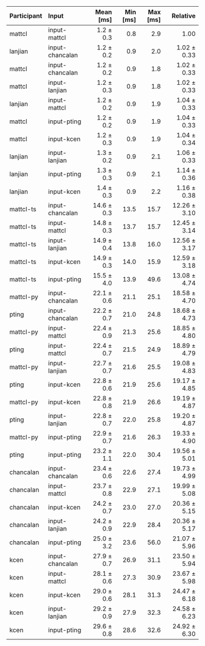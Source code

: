 | Participant | Input | Mean [ms] | Min [ms] | Max [ms] | Relative |
|:---|:---|---:|---:|---:|---:|
| mattcl | input-mattcl | 1.2 ± 0.3 | 0.8 | 2.9 | 1.00 |
| lanjian | input-chancalan | 1.2 ± 0.2 | 0.9 | 2.0 | 1.02 ± 0.33 |
| mattcl | input-chancalan | 1.2 ± 0.2 | 0.9 | 1.8 | 1.02 ± 0.33 |
| mattcl | input-lanjian | 1.2 ± 0.3 | 0.9 | 1.8 | 1.02 ± 0.33 |
| lanjian | input-mattcl | 1.2 ± 0.2 | 0.9 | 1.9 | 1.04 ± 0.33 |
| mattcl | input-pting | 1.2 ± 0.2 | 0.9 | 1.9 | 1.04 ± 0.33 |
| mattcl | input-kcen | 1.2 ± 0.3 | 0.9 | 1.9 | 1.04 ± 0.34 |
| lanjian | input-lanjian | 1.3 ± 0.2 | 0.9 | 2.1 | 1.06 ± 0.33 |
| lanjian | input-pting | 1.3 ± 0.3 | 0.9 | 2.1 | 1.14 ± 0.36 |
| lanjian | input-kcen | 1.4 ± 0.3 | 0.9 | 2.2 | 1.16 ± 0.38 |
| mattcl-ts | input-chancalan | 14.6 ± 0.3 | 13.5 | 15.7 | 12.26 ± 3.10 |
| mattcl-ts | input-mattcl | 14.8 ± 0.3 | 13.7 | 15.7 | 12.45 ± 3.14 |
| mattcl-ts | input-lanjian | 14.9 ± 0.4 | 13.8 | 16.0 | 12.56 ± 3.17 |
| mattcl-ts | input-kcen | 14.9 ± 0.3 | 14.0 | 15.9 | 12.59 ± 3.18 |
| mattcl-ts | input-pting | 15.5 ± 4.0 | 13.9 | 49.6 | 13.08 ± 4.74 |
| mattcl-py | input-chancalan | 22.1 ± 0.6 | 21.1 | 25.1 | 18.58 ± 4.70 |
| pting | input-chancalan | 22.2 ± 0.7 | 21.0 | 24.8 | 18.68 ± 4.73 |
| mattcl-py | input-mattcl | 22.4 ± 0.9 | 21.3 | 25.6 | 18.85 ± 4.80 |
| pting | input-mattcl | 22.4 ± 0.7 | 21.5 | 24.9 | 18.89 ± 4.79 |
| mattcl-py | input-lanjian | 22.7 ± 0.7 | 21.6 | 25.5 | 19.08 ± 4.83 |
| pting | input-kcen | 22.8 ± 0.6 | 21.9 | 25.6 | 19.17 ± 4.85 |
| mattcl-py | input-kcen | 22.8 ± 0.8 | 21.9 | 26.6 | 19.19 ± 4.87 |
| pting | input-lanjian | 22.8 ± 0.7 | 22.0 | 25.8 | 19.20 ± 4.87 |
| mattcl-py | input-pting | 22.9 ± 0.7 | 21.6 | 26.3 | 19.33 ± 4.90 |
| pting | input-pting | 23.2 ± 1.1 | 22.0 | 30.4 | 19.56 ± 5.01 |
| chancalan | input-chancalan | 23.4 ± 0.6 | 22.6 | 27.4 | 19.73 ± 4.99 |
| chancalan | input-mattcl | 23.7 ± 0.8 | 22.9 | 27.1 | 19.99 ± 5.08 |
| chancalan | input-kcen | 24.2 ± 0.7 | 23.0 | 27.0 | 20.36 ± 5.15 |
| chancalan | input-lanjian | 24.2 ± 0.9 | 22.9 | 28.4 | 20.36 ± 5.17 |
| chancalan | input-pting | 25.0 ± 3.2 | 23.6 | 56.0 | 21.07 ± 5.96 |
| kcen | input-chancalan | 27.9 ± 0.7 | 26.9 | 31.1 | 23.50 ± 5.94 |
| kcen | input-mattcl | 28.1 ± 0.6 | 27.3 | 30.9 | 23.67 ± 5.98 |
| kcen | input-kcen | 29.0 ± 0.6 | 28.1 | 31.3 | 24.47 ± 6.18 |
| kcen | input-lanjian | 29.2 ± 0.9 | 27.9 | 32.3 | 24.58 ± 6.23 |
| kcen | input-pting | 29.6 ± 0.8 | 28.6 | 32.6 | 24.92 ± 6.30 |
